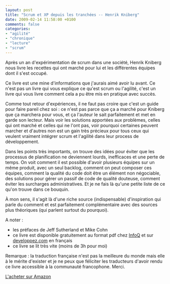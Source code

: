 ```yaml
---
layout: post
title: "Scrum et XP depuis les tranchées -- Henrik Kniberg"
date: 2009-02-14 11:58:00 +0100
comments: false
categories: 
- "agilité"
- "chronique"
- "lecture"
- "scrum"
---
```

Après un an d'expérimentation de scrum dans une société, Henrik Kniberg nous livre les recettes qui ont marché pour lui et les différentes équipes dont il s'est occupé.


Ce livre est une mine d'informations que j'aurais aimé avoir lu avant. Ce n'est pas un livre qui vous explique ce qu'est scrum ou l'agilité, c'est un livre qui vous livre comment cela a pu être mis en pratique avec succès.

Comme tout retour d'expériences, il ne faut pas croire que c'est un guide pour faire pareil chez soi : ce n'est pas parce que ça a marché pour Kniberg que ça marchera pour vous, et ça l'auteur le sait parfaitement et met en garde son lecteur. Mais voir les solutions apportées aux problèmes, celles qui ont marché et celles qui ne l'ont pas, voir pourquoi certaines peuvent marcher et d'autres non est un gain très précieux pour tous ceux qui veulent vraiment intégrer scrum et l'agilité dans leur process de développement.

Dans les points très importants, on trouve des idées pour éviter que les processus de planification ne deviennent lourds, inefficaces et une perte de temps. On voit comment il est possible d'avoir plusieurs équipes sur un même produit, avec un seul backlog, comment on peut composer ces équipes, comment la qualité du code doit être un élément non négociable, des solutions pour gérer un passif de code de qualité douteuse, comment éviter les surcharges administratives. Et je ne fais là qu'une petite liste de ce qu'on trouve dans ce bouquin.



À mon sens, il s'agit là d'une riche source (indispensable) d'inspiration qui parle du comment et est parfaitement complémentaire avec des sources plus théoriques (qui parlent surtout du pourquoi).



A noter :

* les préfaces de Jeff Sutherland et Mike Cohn
* ce livre est disponible gratuitement au format pdf chez [InfoQ](http://www.infoq.com/minibooks/scrum-xp-from-the-trenches|en) et sur [developpez.com](http://henrik-kniberg.developpez.com/livre/scrum-xp/|fr) en français
* ce livre se lit très vite (moins de 3h pour moi)



Remarque : la traduction française n'est pas la meilleure du monde mais elle à le mérite d'exister et je ne peux que féliciter les traducteurs d'avoir rendu ce livre accessible à la communauté francophone. Merci.




[L'acheter sur Amazon](href=http://www.amazon.fr/gp/product/1430322640?ie=UTF8&tag=monbloamoique-21&linkCode=as2&camp=1642&creative=19458&creativeASIN=1430322640)


